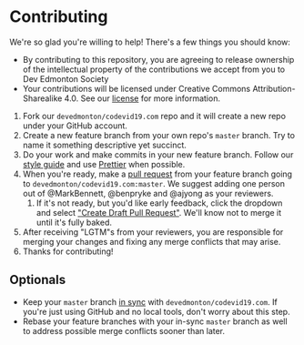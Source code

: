 # Contributing

We're so glad you're willing to help! There's a few things you should know:

- By contributing to this repository, you are agreeing to release ownership of the intellectual property of the contributions we accept from you to Dev Edmonton Society
- Your contributions will be licensed under Creative Commons Attribution-Sharealike 4.0.  See our [license](https://github.com/devedmonton/codevid19.com/blob/master/LICENSE.txt) for more information.

1. Fork our `devedmonton/codevid19.com` repo and it will create a new repo under your GitHub account.
1. Create a new feature branch from your own repo's `master` branch. Try to name it something descriptive yet succinct.
1. Do your work and make commits in your new feature branch. Follow our [style guide](https://github.com/devedmonton/codevid19.com#style-guide) and use [Prettier](https://prettier.io/) when possible.
1. When you're ready, make a [pull request](https://github.com/devedmonton/codevid19.com/compare) from your feature branch going to `devedmonton/codevid19.com:master`. We suggest adding one person out of @MarkBennett, @benpryke and @ajyong as your reviewers.
   1. If it's not ready, but you'd like early feedback, click the dropdown and select ["Create Draft Pull Request"](https://github.blog/2019-02-14-introducing-draft-pull-requests/). We'll know not to merge it until it's fully baked.
1. After receiving "LGTM"s from your reviewers, you are responsible for merging your changes and fixing any merge conflicts that may arise.
1. Thanks for contributing!

## Optionals

- Keep your `master` branch [in sync](https://help.github.com/en/github/collaborating-with-issues-and-pull-requests/syncing-a-fork) with `devedmonton/codevid19.com`. If you're just using GitHub and no local tools, don't worry about this step.
- Rebase your feature branches with your in-sync `master` branch as well to address possible merge conflicts sooner than later.
